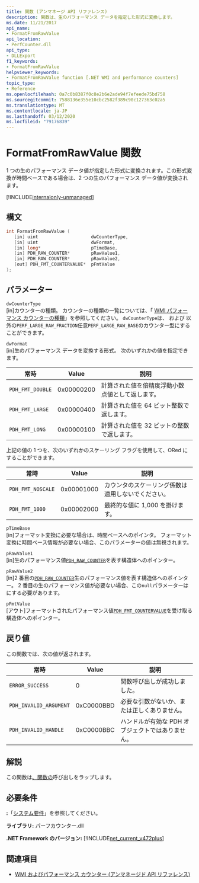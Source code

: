 ```yaml
---
title: 関数 (アンマネージ API リファレンス)
description: 関数は、生のパフォーマンス データを指定した形式に変換します。
ms.date: 11/21/2017
api_name:
- FormatFromRawValue
api_location:
- PerfCounter.dll
api_type:
- DLLExport
f1_keywords:
- FormatFromRawValue
helpviewer_keywords:
- FormatFromRawValue function [.NET WMI and performance counters]
topic_type:
- Reference
ms.openlocfilehash: 0a7c0b8387f0c8e2b6e2ade94f7efeede75bd758
ms.sourcegitcommit: 7588136e355e10cbc2582f389c90c127363c02a5
ms.translationtype: MT
ms.contentlocale: ja-JP
ms.lasthandoff: 03/12/2020
ms.locfileid: "79176839"
---
```

# <a name="formatfromrawvalue-function"></a>FormatFromRawValue 関数
1 つの生のパフォーマンス データ値が指定した形式に変換されます。この形式変換が時間ベースである場合は、2 つの生のパフォーマンス データ値が変換されます。

[!INCLUDE[internalonly-unmanaged](../../../../includes/internalonly-unmanaged.md)]

## <a name="syntax"></a>構文

```cpp
int FormatFromRawValue (
   [in] uint                    dwCounterType,
   [in] uint                    dwFormat,
   [in] long*                   pTimeBase,
   [in] PDH_RAW_COUNTER*        pRawValue1,
   [in] PDH_RAW_COUNTER*        pRawValue2,
   [out] PDH_FMT_COUNTERVALUE*  pFmtValue
);
```

## <a name="parameters"></a>パラメーター

`dwCounterType`\
[in]カウンターの種類。 カウンターの種類の一覧については、「 [WMI パフォーマンス カウンターの種類](/windows/desktop/WmiSdk/wmi-performance-counter-types)」を参照してください。 `dwCounterType`は、 および 以外の`PERF_LARGE_RAW_FRACTION`任意`PERF_LARGE_RAW_BASE`のカウンター型にすることができます。

`dwFormat`\
[in]生のパフォーマンス データを変換する形式。 次のいずれかの値を指定できます。

|常時  |Value  |説明 |
|---------|---------|---------|
| `PDH_FMT_DOUBLE` |0x00000200 | 計算された値を倍精度浮動小数点値として返します。 |
| `PDH_FMT_LARGE` | 0x00000400 | 計算された値を 64 ビット整数で返します。 |
| `PDH_FMT_LONG` | 0x00000100 | 計算された値を 32 ビットの整数で返します。 |

上記の値の 1 つを、次のいずれかのスケーリング フラグを使用して、ORed にすることができます。

|常時  |Value  |説明 |
|---------|---------|---------|
| `PDH_FMT_NOSCALE` | 0x00001000 | カウンタのスケーリング係数は適用しないでください。 |
| `PDH_FMT_1000` | 0x00002000 | 最終的な値に 1,000 を掛けます。 |

`pTimeBase`\
[in]フォーマット変換に必要な場合は、時間ベースへのポインタ。 フォーマット変換に時間ベース情報が必要ない場合、このパラメーターの値は無視されます。

`pRawValue1`\
[in]生のパフォーマンス値[`PDH_RAW_COUNTER`](/windows/win32/api/pdh/ns-pdh-pdh_raw_counter)を表す構造体へのポインター。

`pRawValue2`\
[in]2 番目の[`PDH_RAW_COUNTER`](/windows/win32/api/pdh/ns-pdh-pdh_raw_counter)生のパフォーマンス値を表す構造体へのポインター。 2 番目の生のパフォーマンス値が必要ない場合、この`null`パラメーターは にする必要があります。

`pFmtValue`\
[アウト]フォーマットされたパフォーマンス値[`PDH_FMT_COUNTERVALUE`](/windows/win32/api/pdh/ns-pdh-pdh_fmt_countervalue)を受け取る構造体へのポインター。

## <a name="return-value"></a>戻り値

この関数では、次の値が返されます。

|常時  |Value  |説明  |
|---------|---------|---------|
| `ERROR_SUCCESS` | 0 | 関数呼び出しが成功しました。 |
| `PDH_INVALID_ARGUMENT` | 0xC0000BBD | 必要な引数がないか、または正しくありません。 |
| `PDH_INVALID_HANDLE` | 0xC0000BBC | ハンドルが有効な PDH オブジェクトではありません。 |

## <a name="remarks"></a>解説

この関数は[、関数の](https://docs.microsoft.com/previous-versions/ms231047(v=vs.85))呼び出しをラップします。

## <a name="requirements"></a>必要条件

 **:**「[システム要件](../../get-started/system-requirements.md)」を参照してください。

 **ライブラリ:** パーフカウンター.dll

 **.NET Framework のバージョン:** [!INCLUDE[net_current_v472plus](../../../../includes/net-current-v472plus.md)]

## <a name="see-also"></a>関連項目

- [WMI およびパフォーマンス カウンター (アンマネージド API リファレンス)](index.md)

